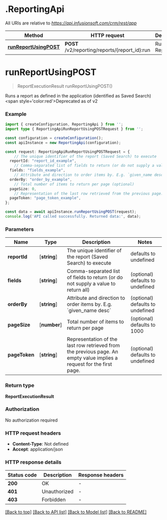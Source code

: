 # .ReportingApi

All URIs are relative to *https://api.infusionsoft.com/crm/rest/app*

Method | HTTP request | Description
------------- | ------------- | -------------
[**runReportUsingPOST**](ReportingApi.md#runReportUsingPOST) | **POST** /v2/reporting/reports/{report_id}:run | Run a Report


# **runReportUsingPOST**
> ReportExecutionResult runReportUsingPOST()

Runs a report as defined in the application (identified as Saved Search)<br/><span style=\'color:red\'>Deprecated as of v2</span>

### Example


```typescript
import { createConfiguration, ReportingApi } from '';
import type { ReportingApiRunReportUsingPOSTRequest } from '';

const configuration = createConfiguration();
const apiInstance = new ReportingApi(configuration);

const request: ReportingApiRunReportUsingPOSTRequest = {
    // The unique identifier of the report (Saved Search) to execute
  reportId: "report_id_example",
    // Comma-separated list of fields to return (or do not supply a value to return all) (optional)
  fields: "fields_example",
    // Attribute and direction to order items by. E.g. `given_name desc` (optional)
  orderBy: "order_by_example",
    // Total number of items to return per page (optional)
  pageSize: 0,
    // Representation of the last row retrieved from the previous page. An empty value implies a request for the first page. (optional)
  pageToken: "page_token_example",
};

const data = await apiInstance.runReportUsingPOST(request);
console.log('API called successfully. Returned data:', data);
```


### Parameters

Name | Type | Description  | Notes
------------- | ------------- | ------------- | -------------
 **reportId** | [**string**] | The unique identifier of the report (Saved Search) to execute | defaults to undefined
 **fields** | [**string**] | Comma-separated list of fields to return (or do not supply a value to return all) | (optional) defaults to undefined
 **orderBy** | [**string**] | Attribute and direction to order items by. E.g. &#x60;given_name desc&#x60; | (optional) defaults to undefined
 **pageSize** | [**number**] | Total number of items to return per page | (optional) defaults to 1000
 **pageToken** | [**string**] | Representation of the last row retrieved from the previous page. An empty value implies a request for the first page. | (optional) defaults to undefined


### Return type

**ReportExecutionResult**

### Authorization

No authorization required

### HTTP request headers

 - **Content-Type**: Not defined
 - **Accept**: application/json


### HTTP response details
| Status code | Description | Response headers |
|-------------|-------------|------------------|
**200** | OK |  -  |
**401** | Unauthorized |  -  |
**403** | Forbidden |  -  |

[[Back to top]](#) [[Back to API list]](README.md#documentation-for-api-endpoints) [[Back to Model list]](README.md#documentation-for-models) [[Back to README]](README.md)


